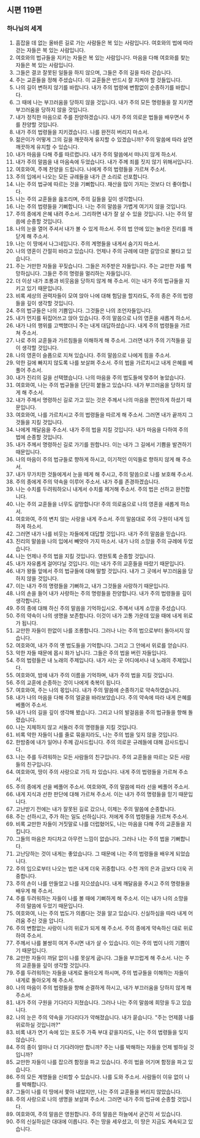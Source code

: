 ## 시편 119편

### 하나님의 세계
1. 흠잡을 데 없는 올바른 길로 가는 사람들은 복 있는 사람입니다. 여호와의 법에 따라 걷는 자들은 복 있는 사람입니다.
2. 여호와의 법규들을 지키는 자들은 복 있는 사람입니다. 마음을 다해 여호와를 찾는 자들은 복 있는 사람입니다.
3. 그들은 결코 잘못된 일들을 하지 않으며, 그들은 주의 길을 따라 걷습니다.
4. 주는 교훈들을 정해 주셨습니다. 이 교훈들은 반드시 잘 지켜야 할 것들입니다.
5. 나의 길이 변하지 않기를 바랍니다. 내가 주의 법령에 변함없이 순종하기를 바랍니다.
6. 그 때에 나는 부끄러움을 당하지 않을 것입니다. 내가 주의 모든 명령들을 잘 지키면 부끄러움을 당하지 않을 것입니다.
7. 내가 정직한 마음으로 주를 찬양하겠습니다. 내가 주의 의로운 법들을 배우면서 주를 찬양할 것입니다.
8. 내가 주의 법령들을 지키겠습니다. 나를 완전히 버리지 마소서.
9. 젊은이가 어떻게 그의 길을 깨끗하게 유지할 수 있겠습니까? 주의 말씀에 따라 살면 깨끗하게 유지할 수 있습니다.
10. 내가 마음을 다해 주를 따르렵니다. 내가 주의 말씀에서 떠나지 않게 하소서.
11. 내가 주의 말씀을 내 마음속에 두었습니다. 내가 주께 죄를 짓지 않기 위해서입니다.
12. 여호와여, 주께 찬양을 드립니다. 나에게 주의 법령들을 가르쳐 주소서.
13. 주의 입에서 나오는 모든 규례들을 내가 큰 소리로 선포합니다.
14. 나는 주의 법규에 따르는 것을 기뻐합니다. 재산을 많이 가지는 것보다 더 좋아합니다.
15. 나는 주의 교훈들을 읊조리며, 주의 길들을 깊이 생각합니다.
16. 나는 주의 법령들을 기뻐합니다. 나는 주의 말씀을 가볍게 여기지 않을 것입니다.
17. 주의 종에게 은혜 내려 주소서. 그리하면 내가 잘 살 수 있을 것입니다. 나는 주의 말씀에 순종할 것입니다.
18. 나의 눈을 열어 주셔서 내가 볼 수 있게 하소서. 주의 법 안에 있는 놀라운 진리를 깨닫게 해 주소서.
19. 나는 이 땅에서 나그네입니다. 주의 계명들을 내게서 숨기지 마소서.
20. 나의 영혼이 간절히 바라고 있습니다. 언제나 주의 규례에 대한 갈망으로 불타고 있습니다.
21. 주는 거만한 자들을 꾸짖습니다. 그들은 저주받은 자들입니다. 주는 교만한 자를 책망하십니다. 그들은 주의 명령을 멀리하는 자들입니다.
22. 더 이상 내가 조롱과 비웃음을 당하지 않게 해 주소서. 이는 내가 주의 법규들을 지키고 있기 때문입니다.
23. 비록 세상의 권력자들이 모여 앉아 나에 대해 험담을 할지라도, 주의 종은 주의 법령들을 깊이 생각할 것입니다.
24. 주의 법규들은 나의 기쁨입니다. 그것들은 나의 조언자들입니다.
25. 내가 먼지를 뒤집어쓰고 앉아 있습니다. 주의 말씀으로 나의 영혼을 새롭게 하소서.
26. 내가 나의 행위를 고백했더니 주는 내게 대답하셨습니다. 내게 주의 법령들을 가르쳐 주소서.
27. 나로 주의 교훈들과 가르침들을 이해하게 해 주소서. 그러면 내가 주의 기적들을 깊이 생각할 것입니다.
28. 나의 영혼이 슬픔으로 지쳐 있습니다. 주의 말씀으로 나에게 힘을 주소서.
29. 악한 길에 빠지지 않도록 나를 보살펴 주소서. 주의 법을 가르치시고 내게 은혜를 베풀어 주소서.
30. 내가 진리의 길을 선택했습니다. 나의 마음을 주의 법도들에 맞추어 놓았습니다.
31. 여호와여, 나는 주의 법규들을 단단히 붙들고 있습니다. 내가 부끄러움을 당하지 않게 해 주소서.
32. 내가 주께서 명령하신 길로 가고 있는 것은 주께서 나의 마음을 편안하게 하셨기 때문입니다.
33. 여호와여, 나를 가르치시고 주의 법령들을 따르게 해 주소서. 그러면 내가 끝까지 그것들을 지킬 것입니다.
34. 나에게 깨달음을 주소서. 내가 주의 법을 지킬 것입니다. 내가 마음을 다하여 주의 법에 순종할 것입니다.
35. 내가 주께서 명령하신 길로 가기를 원합니다. 이는 내가 그 길에서 기쁨을 발견하기 때문입니다.
36. 나의 마음이 주의 법규들로 향하게 하시고, 이기적인 이익들로 향하지 않게 해 주소서.
37. 내가 무가치한 것들에게서 눈을 떼게 해 주시고, 주의 말씀으로 나를 보호해 주소서.
38. 주의 종에게 주의 약속을 이루어 주소서. 내가 주를 존경하겠습니다.
39. 나는 수치를 두려워하오니 내게서 수치를 제거해 주소서. 주의 법은 선하고 완전합니다.
40. 나는 주의 교훈들을 너무도 갈망합니다! 주의 의로움으로 나의 영혼을 새롭게 하소서.
41. 여호와여, 주의 변치 않는 사랑을 내게 주소서. 주의 말씀대로 주의 구원이 내게 임하게 하소서.
42. 그러면 내가 나를 비웃는 자들에게 대답할 것입니다. 내가 주의 말씀을 믿습니다.
43. 진리의 말씀을 나의 입에서 빼앗아 가지 마소서. 내가 나의 소망을 주의 규례에 두었습니다.
44. 나는 언제나 주의 법을 지킬 것입니다. 영원토록 순종할 것입니다.
45. 내가 자유롭게 걸어다닐 것입니다. 이는 내가 주의 교훈들을 따랐기 때문입니다.
46. 내가 왕들 앞에서 주의 법규들에 대해 말할 것입니다. 내가 그 곳에서 부끄러움을 당하지 않을 것입니다.
47. 이는 내가 주의 명령들을 기뻐하고, 내가 그것들을 사랑하기 때문입니다.
48. 나의 손을 들어 내가 사랑하는 주의 명령들을 찬양합니다. 내가 주의 법령들을 깊이 생각합니다.
49. 주의 종에 대해 하신 주의 말씀을 기억하십시오. 주께서 내게 소망을 주셨습니다.
50. 주의 약속이 나의 생명을 보존합니다. 이것이 내가 고통 가운데 있을 때에 내게 위로가 됩니다.
51. 교만한 자들이 한없이 나를 조롱합니다. 그러나 나는 주의 법으로부터 돌아서지 않습니다.
52. 여호와여, 내가 주의 옛 법도들을 기억합니다. 그리고 그 안에서 위로를 얻습니다.
53. 악한 자들 때문에 몹시 화가 납니다. 그들은 주의 법을 버린 자들입니다.
54. 주의 법령들은 내 노래의 주제입니다. 내가 사는 곳 어디에서나 내 노래의 주제입니다.
55. 여호와여, 밤에 내가 주의 이름을 기억하며, 내가 주의 법을 지킬 것입니다.
56. 주의 교훈에 순종하는 것이 나에게 축복이 됩니다.
57. 여호와여, 주는 나의 몫입니다. 내가 주의 말씀에 순종하기로 약속하였습니다.
58. 내가 나의 마음을 다해 주의 얼굴을 바라보았습니다. 주의 약속에 따라 내게 은혜를 베풀어 주소서.
59. 내가 나의 길을 깊이 생각해 봤습니다. 그리고 나의 발걸음을 주의 법규들을 향해 돌렸습니다.
60. 나는 지체하지 않고 서둘러 주의 명령들을 지킬 것입니다.
61. 비록 악한 자들이 나를 줄로 묶을지라도, 나는 주의 법을 잊지 않을 것입니다.
62. 한밤중에 내가 일어나 주께 감사드립니다. 주의 의로운 규례들에 대해 감사드립니다.
63. 나는 주를 두려워하는 모든 사람들의 친구입니다. 주의 교훈들을 따르는 모든 사람들의 친구입니다.
64. 여호와여, 땅이 주의 사랑으로 가득 차 있습니다. 내게 주의 법령들을 가르쳐 주소서.
65. 주의 종에게 선을 베풀어 주소서. 여호와여, 주의 말씀에 따라 선을 베풀어 주소서.
66. 내게 지식과 선한 판단에 대해 가르쳐 주소서. 이는 내가 주의 명령들을 믿기 때문입니다.
67. 고난받기 전에는 내가 잘못된 길로 갔으나, 이제는 주의 말씀에 순종합니다.
68. 주는 선하시고, 주가 하는 일도 선하십니다. 저에게 주의 법령들을 가르쳐 주소서.
69. 비록 교만한 자들이 거짓말로 나를 더럽혔어도, 나는 마음을 다해 주의 교훈들을 지킵니다.
70. 그들의 마음은 차디차고 아무런 느낌이 없습니다. 그러나 나는 주의 법을 기뻐합니다.
71. 고난당하는 것이 내게는 좋았습니다. 그 때문에 나는 주의 법령들을 배우게 되었습니다.
72. 주의 입으로부터 나오는 법은 내게 더욱 귀중합니다. 수천 개의 은과 금보다 더욱 귀중합니다.
73. 주의 손이 나를 만들었고 나를 지으셨습니다. 내게 깨달음을 주시고 주의 명령들을 배우게 해 주소서.
74. 주를 두려워하는 자들이 나를 볼 때에 기뻐하게 해 주소서. 이는 내가 나의 소망을 주의 말씀에 두었기 때문입니다.
75. 여호와여, 나는 주의 법도가 의롭다는 것을 알고 있습니다. 신실하심을 따라 내게 어려움 주신 것을 압니다.
76. 주의 변함없는 사랑이 나의 위로가 되게 해 주소서. 주의 종에게 약속하신 대로 위로하여 주소서.
77. 주께서 나를 불쌍히 여겨 주시면 내가 살 수 있습니다. 이는 주의 법이 나의 기쁨이기 때문입니다.
78. 교만한 자들이 까닭 없이 나를 못살게 굽니다. 그들을 부끄럽게 해 주소서. 나는 주의 교훈들을 깊이 생각할 것입니다.
79. 주를 두려워하는 자들을 내게로 돌아오게 하시며, 주의 법규들을 이해하는 자들이 내게로 돌아오게 해 주소서.
80. 나의 마음이 주의 법령들을 향해 순결하게 하시고, 내가 부끄러움을 당하지 않게 해 주소서.
81. 내가 주의 구원을 기다리다 지쳤습니다. 그러나 나는 주의 말씀에 희망을 두고 있습니다.
82. 나의 눈은 주의 약속을 기다리다가 약해졌습니다. 내가 묻습니다. "주는 언제쯤 나를 위로하실 것입니까?"
83. 비록 내가 연기 속에 있는 포도주 가죽 부대 같을지라도, 나는 주의 법령들을 잊지 않습니다.
84. 주의 종이 얼마나 더 기다려야만 합니까? 주는 나를 박해하는 자들을 언제 벌하실 것입니까?
85. 교만한 자들이 나를 잡으려 함정을 파고 있습니다. 주의 법을 어기며 함정을 파고 있습니다.
86. 주의 모든 계명들을 신뢰할 수 있습니다. 나를 도와 주소서. 사람들이 이유 없이 나를 박해합니다.
87. 그들이 나를 이 땅에서 쫓아 내었지만, 나는 주의 교훈들을 버리지 않았습니다.
88. 주의 사랑으로 나의 생명을 보살펴 주소서. 그러면 내가 주의 법규에 순종할 것입니다.
89. 여호와여, 주의 말씀은 영원합니다. 주의 말씀은 하늘에서 굳건히 서 있습니다.
90. 주의 신실하심은 대대에 이릅니다. 주는 땅을 세우셨고, 이 땅은 지금도 계속되고 있습니다.